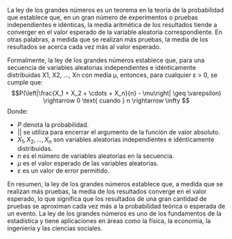 La ley de los grandes números es un teorema en la teoría de la probabilidad que establece que, en un gran número de experimentos o pruebas independientes e idénticas, la media aritmética de los resultados tiende a converger en el valor esperado de la variable aleatoria correspondiente. En otras palabras, a medida que se realizan más pruebas, la media de los resultados se acerca cada vez más al valor esperado.

Formalmente, la ley de los grandes números establece que, para una secuencia de variables aleatorias independientes e idénticamente distribuidas X1, X2, ..., Xn con media μ, entonces, para cualquier ε > 0, se cumple que:
$$P(\left|\frac{X_1 + X_2 + \cdots + X_n}{n} - \mu\right| \geq \varepsilon) \rightarrow 0 \text{ cuando } n \rightarrow \infty
$$
Donde:

-   $P$ denota la probabilidad.
-   $\left| \right|$ se utiliza para encerrar el argumento de la función de valor absoluto.
-   $X_1, X_2, ..., X_n$ son variables aleatorias independientes e idénticamente distribuidas.
-   $n$ es el número de variables aleatorias en la secuencia.
-   $\mu$ es el valor esperado de las variables aleatorias.
-   $\varepsilon$ es un valor de error permitido.

En resumen, la ley de los grandes números establece que, a medida que se realizan más pruebas, la media de los resultados converge en el valor esperado, lo que significa que los resultados de una gran cantidad de pruebas se aproximan cada vez más a la probabilidad teórica o esperada de un evento. La ley de los grandes números es uno de los fundamentos de la estadística y tiene aplicaciones en áreas como la física, la economía, la ingeniería y las ciencias sociales.